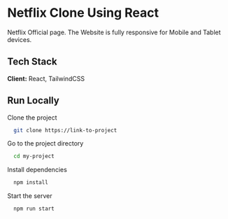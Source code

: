 
# Netflix Clone Using React

Netflix Official page. The Website is fully responsive for Mobile and Tablet devices.


## Tech Stack

**Client:** React, TailwindCSS




## Run Locally

Clone the project

```bash
  git clone https://link-to-project
```

Go to the project directory

```bash
  cd my-project
```

Install dependencies

```bash
  npm install
```

Start the server

```bash
  npm run start
```

